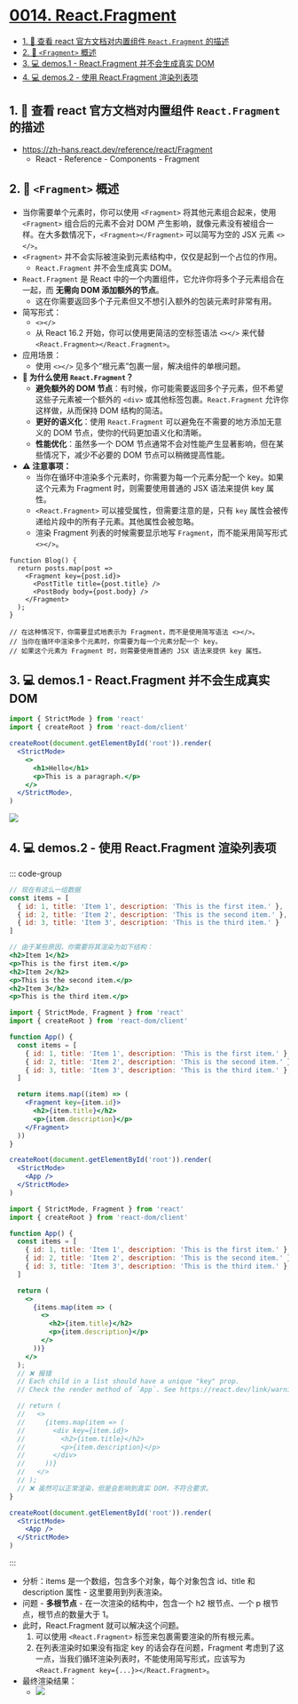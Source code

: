 # [0014. React.Fragment](https://github.com/Tdahuyou/react/tree/main/0014.%20React.Fragment)

<!-- region:toc -->
- [1. 🔗 查看 react 官方文档对内置组件 `React.Fragment` 的描述](#1--查看-react-官方文档对内置组件-reactfragment-的描述)
- [2. 📒 `<Fragment>` 概述](#2--fragment-概述)
- [3. 💻 demos.1 - React.Fragment 并不会生成真实 DOM](#3--demos1---reactfragment-并不会生成真实-dom)
- [4. 💻 demos.2 - 使用 React.Fragment 渲染列表项](#4--demos2---使用-reactfragment-渲染列表项)
<!-- endregion:toc -->

## 1. 🔗 查看 react 官方文档对内置组件 `React.Fragment` 的描述

- https://zh-hans.react.dev/reference/react/Fragment
  - React - Reference - Components - Fragment

## 2. 📒 `<Fragment>` 概述

- 当你需要单个元素时，你可以使用 `<Fragment>` 将其他元素组合起来，使用 `<Fragment>` 组合后的元素不会对 DOM 产生影响，就像元素没有被组合一样。在大多数情况下，`<Fragment></Fragment>` 可以简写为空的 JSX 元素 `<></>`。
- `<Fragment>` 并不会实际被渲染到元素结构中，仅仅是起到一个占位的作用。
  - `React.Fragment` 并不会生成真实 DOM。
- `React.Fragment` 是 React 中的一个内置组件，它允许你将多个子元素组合在一起，而 **无需向 DOM 添加额外的节点**。
  - 这在你需要返回多个子元素但又不想引入额外的包装元素时非常有用。
- 简写形式：
  - `<></>`
  - 从 React 16.2 开始，你可以使用更简洁的空标签语法 `<></>` 来代替 `<React.Fragment></React.Fragment>`。
- 应用场景：
  - 使用 `<></>` 见多个“根元素”包裹一层，解决组件的单根问题。
- **🤔 为什么使用 `React.Fragment`？**
  - **避免额外的 DOM 节点**：有时候，你可能需要返回多个子元素，但不希望这些子元素被一个额外的 `<div>` 或其他标签包裹。`React.Fragment` 允许你这样做，从而保持 DOM 结构的简洁。
  - **更好的语义化**：使用 `React.Fragment` 可以避免在不需要的地方添加无意义的 DOM 节点，使你的代码更加语义化和清晰。
  - **性能优化**：虽然多一个 DOM 节点通常不会对性能产生显著影响，但在某些情况下，减少不必要的 DOM 节点可以稍微提高性能。
- **⚠️ 注意事项：**
  - 当你在循环中渲染多个元素时，你需要为每一个元素分配一个 key。如果这个元素为 Fragment 时，则需要使用普通的 JSX 语法来提供 key 属性。
  - `<React.Fragment>` 可以接受属性，但需要注意的是，只有 `key` 属性会被传递给片段中的所有子元素。其他属性会被忽略。
  - 渲染 Fragment 列表的时候需要显示地写 `Fragment`，而不能采用简写形式 `<></>`。

```js{3,6}
function Blog() {
  return posts.map(post =>
    <Fragment key={post.id}>
      <PostTitle title={post.title} />
      <PostBody body={post.body} />
    </Fragment>
  );
}

// 在这种情况下，你需要显式地表示为 Fragment，而不是使用简写语法 <></>。
// 当你在循环中渲染多个元素时，你需要为每一个元素分配一个 key。
// 如果这个元素为 Fragment 时，则需要使用普通的 JSX 语法来提供 key 属性。
```

## 3. 💻 demos.1 - React.Fragment 并不会生成真实 DOM

```jsx
import { StrictMode } from 'react'
import { createRoot } from 'react-dom/client'

createRoot(document.getElementById('root')).render(
  <StrictMode>
    <>
      <h1>Hello</h1>
      <p>This is a paragraph.</p>
    </>
  </StrictMode>,
)
```

![](assets/2024-09-27-16-08-13.png)

## 4. 💻 demos.2 - 使用 React.Fragment 渲染列表项

::: code-group

```jsx [需求描述]
// 现在有这么一组数据
const items = [
  { id: 1, title: 'Item 1', description: 'This is the first item.' },
  { id: 2, title: 'Item 2', description: 'This is the second item.' },
  { id: 3, title: 'Item 3', description: 'This is the third item.' }
]

// 由于某些原因，你需要将其渲染为如下结构：
<h2>Item 1</h2>
<p>This is the first item.</p>
<h2>Item 2</h2>
<p>This is the second item.</p>
<h2>Item 3</h2>
<p>This is the third item.</p>
```

```jsx [正确写法]
import { StrictMode, Fragment } from 'react'
import { createRoot } from 'react-dom/client'

function App() {
  const items = [
    { id: 1, title: 'Item 1', description: 'This is the first item.' },
    { id: 2, title: 'Item 2', description: 'This is the second item.' },
    { id: 3, title: 'Item 3', description: 'This is the third item.' },
  ]

  return items.map((item) => (
    <Fragment key={item.id}>
      <h2>{item.title}</h2>
      <p>{item.description}</p>
    </Fragment>
  ))
}

createRoot(document.getElementById('root')).render(
  <StrictMode>
    <App />
  </StrictMode>
)
```

```jsx [错误写法]
import { StrictMode, Fragment } from 'react'
import { createRoot } from 'react-dom/client'

function App() {
  const items = [
    { id: 1, title: 'Item 1', description: 'This is the first item.' },
    { id: 2, title: 'Item 2', description: 'This is the second item.' },
    { id: 3, title: 'Item 3', description: 'This is the third item.' },
  ]

  return (
    <>
      {items.map(item => (
        <>
          <h2>{item.title}</h2>
          <p>{item.description}</p>
        </>
      ))}
    </>
  );
  // ❌ 报错
  // Each child in a list should have a unique "key" prop.
  // Check the render method of `App`. See https://react.dev/link/warning-keys for more information.

  // return (
  //   <>
  //     {items.map(item => (
  //       <div key={item.id}>
  //         <h2>{item.title}</h2>
  //         <p>{item.description}</p>
  //       </div>
  //     ))}
  //   </>
  // );
  // ❌ 虽然可以正常渲染，但是会影响到真实 DOM，不符合要求。
}

createRoot(document.getElementById('root')).render(
  <StrictMode>
    <App />
  </StrictMode>
)
```

:::

- 分析：items 是一个数组，包含多个对象，每个对象包含 id、title 和 description 属性 - 这里要用到列表渲染。
- 问题 - **多根节点** - 在一次渲染的结构中，包含一个 h2 根节点、一个 p 根节点，根节点的数量大于 1。
- 此时，React.Fragment 就可以解决这个问题。
  1. 可以使用 `<React.Fragment>` 标签来包裹需要渲染的所有根元素。
  2. 在列表渲染时如果没有指定 key 的话会存在问题，Fragment 考虑到了这一点，当我们循环渲染列表时，不能使用简写形式，应该写为 `<React.Fragment key={...}></React.Fragment>`。
- 最终渲染结果：
  - ![](assets/2024-09-27-16-46-29.png)
